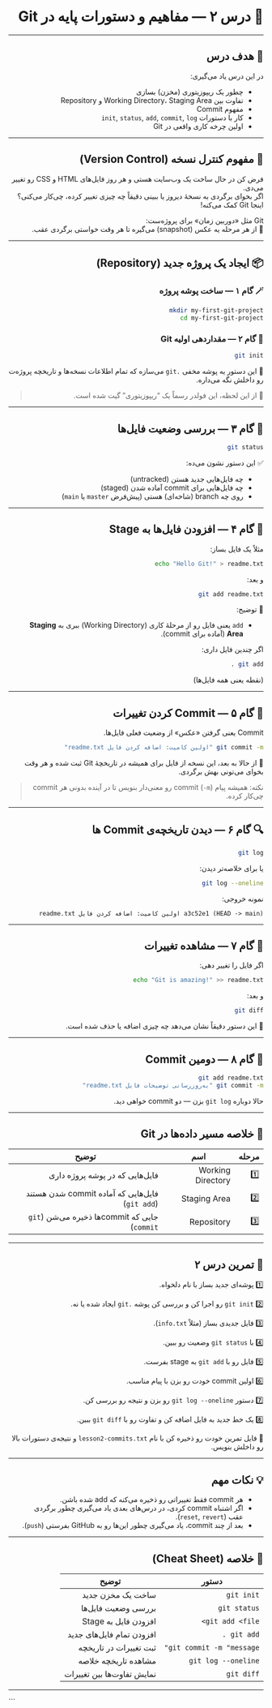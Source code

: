 
<div dir="rtl" align="right">

# 🧩 درس ۲ — مفاهیم و دستورات پایه در Git

---

## 🎯 هدف درس
در این درس یاد می‌گیری:
- چطور یک ریپوزیتوری (مخزن) بسازی  
- تفاوت بین Working Directory، Staging Area و Repository  
- مفهوم Commit  
- کار با دستورات `init`, `status`, `add`, `commit`, `log`  
- اولین چرخه کاری واقعی در Git  

---

## 🧠 مفهوم کنترل نسخه (Version Control)
فرض کن در حال ساخت یک وب‌سایت هستی و هر روز فایل‌های HTML و CSS رو تغییر می‌دی.  
اگر بخوای برگردی به نسخهٔ دیروز یا ببینی دقیقاً چه چیزی تغییر کرده، چی‌کار می‌کنی؟  
اینجا Git کمک می‌کنه!

Git مثل «دوربین زمان» برای پروژه‌ست:  
📸 از هر مرحله یه عکس (snapshot) می‌گیره تا هر وقت خواستی برگردی عقب.

---

## 📦 ایجاد یک پروژه جدید (Repository)

### 🪄 گام ۱ — ساخت پوشه پروژه
```bash
mkdir my-first-git-project
cd my-first-git-project
````

### 🧱 گام ۲ — مقداردهی اولیه Git

```bash
git init
```

📘 این دستور یه پوشه مخفی `.git` می‌سازه که تمام اطلاعات نسخه‌ها و تاریخچه پروژه‌ت رو داخلش نگه می‌داره.

> 🔹 از این لحظه، این فولدر رسماً یک “ریپوزیتوری” گیت شده است.

---

## 🧩 گام ۳ — بررسی وضعیت فایل‌ها

```bash
git status
```

✅ این دستور نشون می‌ده:

* چه فایل‌هایی جدید هستن (untracked)
* چه فایل‌هایی برای commit آماده شدن (staged)
* روی چه branch (شاخه‌ای) هستی (پیش‌فرض `master` یا `main`)

---

## 📝 گام ۴ — افزودن فایل‌ها به Stage

مثلاً یک فایل بساز:

```bash
echo "Hello Git!" > readme.txt
```

و بعد:

```bash
git add readme.txt
```

📍 توضیح:

* `add` یعنی فایل رو از مرحلهٔ کاری (Working Directory) ببری به **Staging Area** (آماده برای commit).

اگر چندین فایل داری:

```bash
git add .
```

(نقطه یعنی همه فایل‌ها)

---

## 💾 گام ۵ — Commit کردن تغییرات

Commit یعنی گرفتن «عکس» از وضعیت فعلی فایل‌ها.

```bash
git commit -m "اولین کامیت: اضافه کردن فایل readme.txt"
```

📖 از حالا به بعد، این نسخه از فایل برای همیشه در تاریخچهٔ Git ثبت شده و هر وقت بخوای می‌تونی بهش برگردی.

> نکته: همیشه پیام commit (`-m`) رو معنی‌دار بنویس تا در آینده بدونی هر commit چی‌کار کرده.

---

## 🔍 گام ۶ — دیدن تاریخچه‌ی Commit ها

```bash
git log
```

یا برای خلاصه‌تر دیدن:

```bash
git log --oneline
```

نمونه خروجی:

```
a3c52e1 (HEAD -> main) اولین کامیت: اضافه کردن فایل readme.txt
```

---

## 🔄 گام ۷ — مشاهده تغییرات

اگر فایل را تغییر دهی:

```bash
echo "Git is amazing!" >> readme.txt
```

و بعد:

```bash
git diff
```

🔹 این دستور دقیقاً نشان می‌دهد چه چیزی اضافه یا حذف شده است.

---

## 🔧 گام ۸ — دومین Commit

```bash
git add readme.txt
git commit -m "به‌روزرسانی توضیحات فایل readme.txt"
```

حالا دوباره `git log` بزن — دو commit خواهی دید.

---

## 🧭 خلاصه مسیر داده‌ها در Git

| مرحله | اسم               | توضیح                                           |
| ----- | ----------------- | ----------------------------------------------- |
| 1️⃣   | Working Directory | فایل‌هایی که در پوشه پروژه داری                 |
| 2️⃣   | Staging Area      | فایل‌هایی که آماده commit شدن هستند (`git add`) |
| 3️⃣   | Repository        | جایی که commit‌ها ذخیره می‌شن (`git commit`)    |

---

## 🧪 تمرین درس ۲

1️⃣ پوشه‌ای جدید بساز با نام دلخواه.

2️⃣ `git init` رو اجرا کن و بررسی کن پوشه `.git` ایجاد شده یا نه.

3️⃣ فایل جدیدی بساز (مثلاً `info.txt`).

4️⃣ با `git status` وضعیت رو ببین.

5️⃣ فایل رو با `git add` به stage بفرست.

6️⃣ اولین commit خودت رو بزن با پیام مناسب.

7️⃣ دستور `git log --oneline` رو بزن و نتیجه رو بررسی کن.

8️⃣ یک خط جدید به فایل اضافه کن و تفاوت رو با `git diff` ببین.

📂 فایل تمرین خودت رو ذخیره کن با نام `lesson2-commits.txt` و نتیجه‌ی دستورات بالا رو داخلش بنویس.

---

## 💡 نکات مهم

* هر commit فقط تغییراتی رو ذخیره می‌کنه که add شده باشن.
* اگر اشتباه commit کردی، در درس‌های بعدی یاد می‌گیری چطور برگردی عقب (`reset`, `revert`).
* بعد از چند commit، یاد می‌گیری چطور این‌ها رو به GitHub بفرستی (`push`).

---

## 🧾 خلاصه (Cheat Sheet)

| دستور                     | توضیح                      |
| ------------------------- | -------------------------- |
| `git init`                | ساخت یک مخزن جدید          |
| `git status`              | بررسی وضعیت فایل‌ها        |
| `git add <file>`          | افزودن فایل به Stage       |
| `git add .`               | افزودن تمام فایل‌های جدید  |
| `git commit -m "message"` | ثبت تغییرات در تاریخچه     |
| `git log --oneline`       | مشاهده تاریخچه خلاصه       |
| `git diff`                | نمایش تفاوت‌ها بین تغییرات |

---

</div>
```